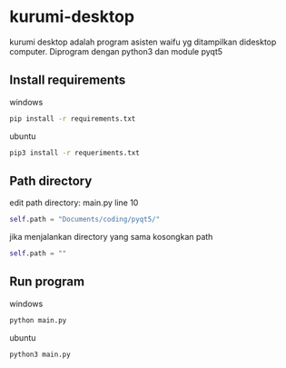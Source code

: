 # kurumi-desktop
kurumi desktop adalah program asisten waifu yg ditampilkan didesktop computer.
Diprogram dengan python3 dan module pyqt5

## Install requirements
windows
```sh
pip install -r requirements.txt
```
ubuntu
```sh
pip3 install -r requeriments.txt
```
## Path directory
edit path directory: main.py line 10 </br>
```python
self.path = "Documents/coding/pyqt5/"
```
jika menjalankan directory yang sama kosongkan path 
```python
self.path = ""
```

## Run program
windows
```sh
python main.py
```
ubuntu
```sh
python3 main.py
```
